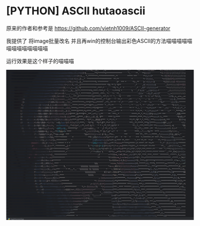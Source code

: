 # [PYTHON] ASCII hutaoascii 

原来的作者和参考是 https://github.com/vietnh1009/ASCII-generator   



我提供了 将image批量改名 并且再win的控制台输出彩色ASCII的方法喵喵喵喵喵喵喵喵喵喵喵喵喵



运行效果是这个样子的喵喵喵

![image-20241123235208793](./assets/image-20241123235208793.png)
